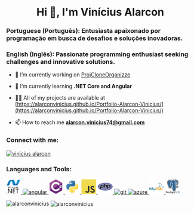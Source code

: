 <h1 align="center">Hi 👋, I'm Vinícius Alarcon</h1>
<h3 align="left">Portuguese (Português): Entusiasta apaixonado por programação em busca de desafios e soluções inovadoras.</h3>
<h3 align="left">English (Inglês): Passionate programming enthusiast seeking challenges and innovative solutions.</h3>

- 🔭 I’m currently working on [ProjCloneOrganizze](https://github.com/AlarconVinicius/ProjCloneOrganizze)

- 🌱 I’m currently learning **.NET Core and Angular**

- 👨‍💻 All of my projects are available at [https://alarconvinicius.github.io/Portfolio-Alarcon-Vinicius/](https://alarconvinicius.github.io/Portfolio-Alarcon-Vinicius/)

- 📫 How to reach me **alarcon.vinicius74@gmail.com**

<h3 align="left">Connect with me:</h3>
<p align="left">
<a href="https://linkedin.com/in/vinícius alarcon" target="blank"><img align="center" src="https://raw.githubusercontent.com/rahuldkjain/github-profile-readme-generator/master/src/images/icons/Social/linked-in-alt.svg" alt="vinícius alarcon" height="30" width="40" /></a>
</p>

<h3 align="left">Languages and Tools:</h3>
<p align="left"><a href="https://dotnet.microsoft.com/" target="_blank" rel="noreferrer"> <img src="https://raw.githubusercontent.com/devicons/devicon/master/icons/dot-net/dot-net-original-wordmark.svg" alt="dotnet" width="40" height="40"/> </a> <a href="https://angular.io" target="_blank" rel="noreferrer"> <img src="https://angular.io/assets/images/logos/angular/angular.svg" alt="angular" width="40" height="40"/> </a> <a href="https://www.w3schools.com/cs/" target="_blank" rel="noreferrer"> <img src="https://raw.githubusercontent.com/devicons/devicon/master/icons/csharp/csharp-original.svg" alt="csharp" width="40" height="40"/> </a> <a href="https://www.python.org" target="_blank" rel="noreferrer"> <img src="https://raw.githubusercontent.com/devicons/devicon/master/icons/python/python-original.svg" alt="python" width="40" height="40"/> </a> <a href="https://developer.mozilla.org/en-US/docs/Web/JavaScript" target="_blank" rel="noreferrer"> <img src="https://raw.githubusercontent.com/devicons/devicon/master/icons/javascript/javascript-original.svg" alt="javascript" width="40" height="40"/> </a> <a href="https://www.php.net" target="_blank" rel="noreferrer"> <img src="https://raw.githubusercontent.com/devicons/devicon/master/icons/php/php-original.svg" alt="php" width="40" height="40"/> </a> <a href="https://git-scm.com/" target="_blank" rel="noreferrer"> <img src="https://www.vectorlogo.zone/logos/git-scm/git-scm-icon.svg" alt="git" width="40" height="40"/> </a> <a href="https://azure.microsoft.com/en-in/" target="_blank" rel="noreferrer"> <img src="https://www.vectorlogo.zone/logos/microsoft_azure/microsoft_azure-icon.svg" alt="azure" width="40" height="40"/> </a> <a href="https://www.mysql.com/" target="_blank" rel="noreferrer"> <img src="https://raw.githubusercontent.com/devicons/devicon/master/icons/mysql/mysql-original-wordmark.svg" alt="mysql" width="40" height="40"/> </a> <a href="https://www.postgresql.org" target="_blank" rel="noreferrer"> <img src="https://raw.githubusercontent.com/devicons/devicon/master/icons/postgresql/postgresql-original-wordmark.svg" alt="postgresql" width="40" height="40"/> </a> </p>

<p><img align="left" src="https://github-readme-stats.vercel.app/api/top-langs?username=alarconvinicius&show_icons=true&theme=great-gatsby&locale=en&layout=compact" alt="alarconvinicius" /></p>

<p>&nbsp;<img align="center" src="https://github-readme-stats.vercel.app/api?username=alarconvinicius&show_icons=true&theme=great-gatsby&locale=en" alt="alarconvinicius" /></p>
